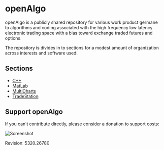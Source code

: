 openAlgo
========

openAlgo is a publicly shared repository for various work product germane to algorithms and coding associated with the high frequency low latency electronic trading space with a bias toward exchange traded futures and options.

The repository is divides in to sections for a modest amount of organization across interests and software used.

## Sections ##
- [C++](https://github.com/mtompkins/openAlgo/tree/master/C%2B%2B)
- [MatLab](https://github.com/mtompkins/openAlgo/tree/master/MatLab)
- [MultiCharts](https://github.com/mtompkins/openAlgo/tree/master/MultiCharts)
- [TradeStation](https://github.com/mtompkins/openAlgo/tree/master/TradeStation)

## Support openAlgo ##

If you can't contribute directly, please consider a donation to support costs:

![Screenshot](/../master/ScreenShots/paypal.jpg?raw=true "Support")




Revision: 5320.26780
